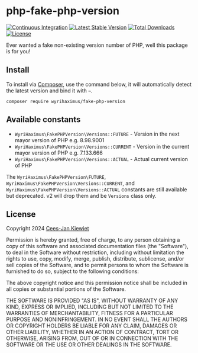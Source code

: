 php-fake-php-version
==============

[![Continuous Integration](https://github.com/WyriHaximus/php-fake-php-version/actions/workflows/ci.yml/badge.svg)](https://github.com/WyriHaximus/php-fake-php-version/actions/workflows/ci.yml)
[![Latest Stable Version](https://poser.pugx.org/WyriHaximus/fake-php-version/v/stable.png)](https://packagist.org/packages/WyriHaximus/fake-php-version)
[![Total Downloads](https://poser.pugx.org/WyriHaximus/fake-php-version/downloads.png)](https://packagist.org/packages/WyriHaximus/fake-php-version)
[![License](https://poser.pugx.org/wyrihaximus/fake-php-version/license.png)](https://packagist.org/packages/wyrihaximus/fake-php-version)

Ever wanted a fake non-existing version number of PHP, well this package is for you!

## Install ##

To install via [Composer](http://getcomposer.org/), use the command below, it will automatically detect the latest version and bind it with `~`.

```
composer require wyrihaximus/fake-php-version 
```

## Available constants ##

* `WyriHaximus\FakePHPVersion\Versions::FUTURE` - Version in the next mayor version of PHP e.g. 8.98.9001
* `WyriHaximus\FakePHPVersion\Versions::CURRENT` - Version in the current mayor version of PHP e.g. 7.133.666
* `WyriHaximus\FakePHPVersion\Versions::ACTUAL` - Actual current version of PHP

The `WyriHaximus\FakePHPVersion\FUTURE`, `WyriHaximus\FakePHPVersion\Versions::CURRENT`, and 
`WyriHaximus\FakePHPVersion\Versions::ACTUAL` constants are still available but deprecated. v2 will drop them and be 
`Versions` class only.

## License ##

Copyright 2024 [Cees-Jan Kiewiet](http://wyrihaximus.net/)

Permission is hereby granted, free of charge, to any person
obtaining a copy of this software and associated documentation
files (the "Software"), to deal in the Software without
restriction, including without limitation the rights to use,
copy, modify, merge, publish, distribute, sublicense, and/or sell
copies of the Software, and to permit persons to whom the
Software is furnished to do so, subject to the following
conditions:

The above copyright notice and this permission notice shall be
included in all copies or substantial portions of the Software.

THE SOFTWARE IS PROVIDED "AS IS", WITHOUT WARRANTY OF ANY KIND,
EXPRESS OR IMPLIED, INCLUDING BUT NOT LIMITED TO THE WARRANTIES
OF MERCHANTABILITY, FITNESS FOR A PARTICULAR PURPOSE AND
NONINFRINGEMENT. IN NO EVENT SHALL THE AUTHORS OR COPYRIGHT
HOLDERS BE LIABLE FOR ANY CLAIM, DAMAGES OR OTHER LIABILITY,
WHETHER IN AN ACTION OF CONTRACT, TORT OR OTHERWISE, ARISING
FROM, OUT OF OR IN CONNECTION WITH THE SOFTWARE OR THE USE OR
OTHER DEALINGS IN THE SOFTWARE.